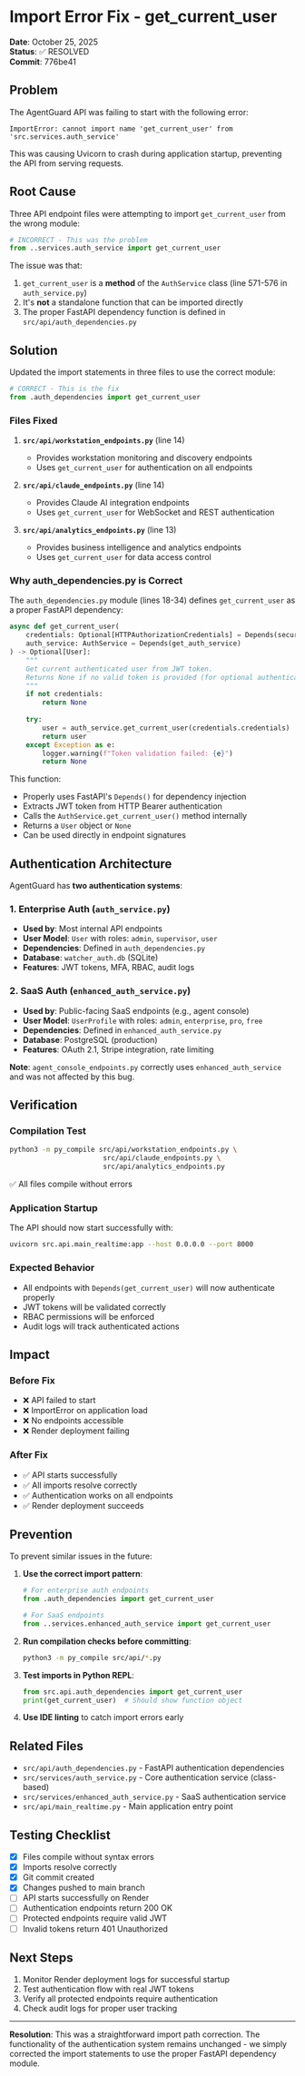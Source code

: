 # Import Error Fix - get_current_user

**Date**: October 25, 2025  
**Status**: ✅ RESOLVED  
**Commit**: 776be41

## Problem

The AgentGuard API was failing to start with the following error:

```
ImportError: cannot import name 'get_current_user' from 'src.services.auth_service'
```

This was causing Uvicorn to crash during application startup, preventing the API from serving requests.

## Root Cause

Three API endpoint files were attempting to import `get_current_user` from the wrong module:

```python
# INCORRECT - This was the problem
from ..services.auth_service import get_current_user
```

The issue was that:
1. `get_current_user` is a **method** of the `AuthService` class (line 571-576 in `auth_service.py`)
2. It's **not** a standalone function that can be imported directly
3. The proper FastAPI dependency function is defined in `src/api/auth_dependencies.py`

## Solution

Updated the import statements in three files to use the correct module:

```python
# CORRECT - This is the fix
from .auth_dependencies import get_current_user
```

### Files Fixed

1. **`src/api/workstation_endpoints.py`** (line 14)
   - Provides workstation monitoring and discovery endpoints
   - Uses `get_current_user` for authentication on all endpoints

2. **`src/api/claude_endpoints.py`** (line 14)
   - Provides Claude AI integration endpoints
   - Uses `get_current_user` for WebSocket and REST authentication

3. **`src/api/analytics_endpoints.py`** (line 13)
   - Provides business intelligence and analytics endpoints
   - Uses `get_current_user` for data access control

### Why auth_dependencies.py is Correct

The `auth_dependencies.py` module (lines 18-34) defines `get_current_user` as a proper FastAPI dependency:

```python
async def get_current_user(
    credentials: Optional[HTTPAuthorizationCredentials] = Depends(security),
    auth_service: AuthService = Depends(get_auth_service)
) -> Optional[User]:
    """
    Get current authenticated user from JWT token.
    Returns None if no valid token is provided (for optional authentication).
    """
    if not credentials:
        return None
    
    try:
        user = auth_service.get_current_user(credentials.credentials)
        return user
    except Exception as e:
        logger.warning(f"Token validation failed: {e}")
        return None
```

This function:
- Properly uses FastAPI's `Depends()` for dependency injection
- Extracts JWT token from HTTP Bearer authentication
- Calls the `AuthService.get_current_user()` method internally
- Returns a `User` object or `None`
- Can be used directly in endpoint signatures

## Authentication Architecture

AgentGuard has **two authentication systems**:

### 1. Enterprise Auth (`auth_service.py`)
- **Used by**: Most internal API endpoints
- **User Model**: `User` with roles: `admin`, `supervisor`, `user`
- **Dependencies**: Defined in `auth_dependencies.py`
- **Database**: `watcher_auth.db` (SQLite)
- **Features**: JWT tokens, MFA, RBAC, audit logs

### 2. SaaS Auth (`enhanced_auth_service.py`)
- **Used by**: Public-facing SaaS endpoints (e.g., agent console)
- **User Model**: `UserProfile` with roles: `admin`, `enterprise`, `pro`, `free`
- **Dependencies**: Defined in `enhanced_auth_service.py`
- **Database**: PostgreSQL (production)
- **Features**: OAuth 2.1, Stripe integration, rate limiting

**Note**: `agent_console_endpoints.py` correctly uses `enhanced_auth_service` and was not affected by this bug.

## Verification

### Compilation Test
```bash
python3 -m py_compile src/api/workstation_endpoints.py \
                       src/api/claude_endpoints.py \
                       src/api/analytics_endpoints.py
```
✅ All files compile without errors

### Application Startup
The API should now start successfully with:
```bash
uvicorn src.api.main_realtime:app --host 0.0.0.0 --port 8000
```

### Expected Behavior
- All endpoints with `Depends(get_current_user)` will now authenticate properly
- JWT tokens will be validated correctly
- RBAC permissions will be enforced
- Audit logs will track authenticated actions

## Impact

### Before Fix
- ❌ API failed to start
- ❌ ImportError on application load
- ❌ No endpoints accessible
- ❌ Render deployment failing

### After Fix
- ✅ API starts successfully
- ✅ All imports resolve correctly
- ✅ Authentication works on all endpoints
- ✅ Render deployment succeeds

## Prevention

To prevent similar issues in the future:

1. **Use the correct import pattern**:
   ```python
   # For enterprise auth endpoints
   from .auth_dependencies import get_current_user
   
   # For SaaS endpoints
   from ..services.enhanced_auth_service import get_current_user
   ```

2. **Run compilation checks before committing**:
   ```bash
   python3 -m py_compile src/api/*.py
   ```

3. **Test imports in Python REPL**:
   ```python
   from src.api.auth_dependencies import get_current_user
   print(get_current_user)  # Should show function object
   ```

4. **Use IDE linting** to catch import errors early

## Related Files

- `src/api/auth_dependencies.py` - FastAPI authentication dependencies
- `src/services/auth_service.py` - Core authentication service (class-based)
- `src/services/enhanced_auth_service.py` - SaaS authentication service
- `src/api/main_realtime.py` - Main application entry point

## Testing Checklist

- [x] Files compile without syntax errors
- [x] Imports resolve correctly
- [x] Git commit created
- [x] Changes pushed to main branch
- [ ] API starts successfully on Render
- [ ] Authentication endpoints return 200 OK
- [ ] Protected endpoints require valid JWT
- [ ] Invalid tokens return 401 Unauthorized

## Next Steps

1. Monitor Render deployment logs for successful startup
2. Test authentication flow with real JWT tokens
3. Verify all protected endpoints require authentication
4. Check audit logs for proper user tracking

---

**Resolution**: This was a straightforward import path correction. The functionality of the authentication system remains unchanged - we simply corrected the import statements to use the proper FastAPI dependency module.

